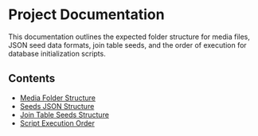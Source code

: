 # Project Documentation

This documentation outlines the expected folder structure for media files, JSON seed data formats, join table seeds, and the order of execution for database initialization scripts.

## Contents

-   [Media Folder Structure](media-folder-structure.md)
-   [Seeds JSON Structure](seeds-json-structure.md)
-   [Join Table Seeds Structure](join-table-seeds-structure.md)
-   [Script Execution Order](script-execution-order.md)
